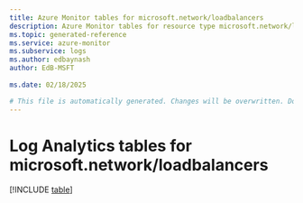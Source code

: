 ```yaml
---
title: Azure Monitor tables for microsoft.network/loadbalancers
description: Azure Monitor tables for resource type microsoft.network/loadbalancers
ms.topic: generated-reference
ms.service: azure-monitor
ms.subservice: logs
ms.author: edbaynash
author: EdB-MSFT
   
ms.date: 02/18/2025

# This file is automatically generated. Changes will be overwritten. Do not change this file directly.
---
```


# Log Analytics tables for microsoft.network/loadbalancers  

[!INCLUDE [table](~/reusable-content/ce-skilling/azure/includes/azure-monitor/reference/tables/microsoft-network_loadbalancers-include.md)]

